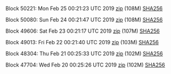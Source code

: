 Block 50221: Mon Feb 25 00:21:23 UTC 2019 [zip](https://dash-bootstrap.ams3.digitaloceanspaces.com/testnet/2019-02-25/bootstrap.dat.zip) (108M) [SHA256](https://dash-bootstrap.ams3.digitaloceanspaces.com/testnet/2019-02-25/sha256.txt)

Block 50080: Sun Feb 24 00:21:47 UTC 2019 [zip](https://dash-bootstrap.ams3.digitaloceanspaces.com/testnet/2019-02-24/bootstrap.dat.zip) (108M) [SHA256](https://dash-bootstrap.ams3.digitaloceanspaces.com/testnet/2019-02-24/sha256.txt)

Block 49606: Sat Feb 23 00:21:17 UTC 2019 [zip](https://dash-bootstrap.ams3.digitaloceanspaces.com/testnet/2019-02-23/bootstrap.dat.zip) (107M) [SHA256](https://dash-bootstrap.ams3.digitaloceanspaces.com/testnet/2019-02-23/sha256.txt)

Block 49013: Fri Feb 22 00:21:40 UTC 2019 [zip](https://dash-bootstrap.ams3.digitaloceanspaces.com/testnet/2019-02-22/bootstrap.dat.zip) (103M) [SHA256](https://dash-bootstrap.ams3.digitaloceanspaces.com/testnet/2019-02-22/sha256.txt)

Block 48304: Thu Feb 21 00:25:33 UTC 2019 [zip](https://dash-bootstrap.ams3.digitaloceanspaces.com/testnet/2019-02-21/bootstrap.dat.zip) (102M) [SHA256](https://dash-bootstrap.ams3.digitaloceanspaces.com/testnet/2019-02-21/sha256.txt)

Block 47704: Wed Feb 20 00:25:26 UTC 2019 [zip](https://dash-bootstrap.ams3.digitaloceanspaces.com/testnet/2019-02-20/bootstrap.dat.zip) (102M) [SHA256](https://dash-bootstrap.ams3.digitaloceanspaces.com/testnet/2019-02-20/sha256.txt)
